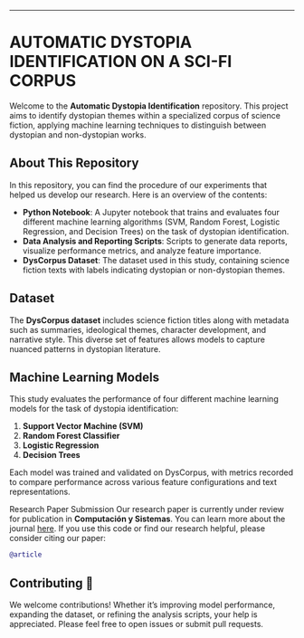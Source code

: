 ---

# AUTOMATIC DYSTOPIA IDENTIFICATION ON A SCI-FI CORPUS

Welcome to the **Automatic Dystopia Identification** repository. This project aims to identify dystopian themes within a specialized corpus of science fiction, applying machine learning techniques to distinguish between dystopian and non-dystopian works.

## About This Repository

In this repository, you can find the procedure of our experiments that helped us develop our research. Here is an overview of the contents:

- **Python Notebook**: A Jupyter notebook that trains and evaluates four different machine learning algorithms (SVM, Random Forest, Logistic Regression, and Decision Trees) on the task of dystopian identification.
- **Data Analysis and Reporting Scripts**: Scripts to generate data reports, visualize performance metrics, and analyze feature importance.
- **DysCorpus Dataset**: The dataset used in this study, containing science fiction texts with labels indicating dystopian or non-dystopian themes.

## Dataset

The **DysCorpus dataset** includes science fiction titles along with metadata such as summaries, ideological themes, character development, and narrative style. This diverse set of features allows models to capture nuanced patterns in dystopian literature.

## Machine Learning Models
This study evaluates the performance of four different machine learning models for the task of dystopia identification:
1. **Support Vector Machine (SVM)**
2. **Random Forest Classifier**
3. **Logistic Regression**
4. **Decision Trees**

Each model was trained and validated on DysCorpus, with metrics recorded to compare performance across various feature configurations and text representations.

Research Paper Submission
Our research paper is currently under review for publication in **Computación y Sistemas**. You can learn more about the journal [here](https://www.cys.cic.ipn.mx/ojs/index.php/CyS). If you use this code or find our research helpful, please consider citing our paper:
```bibtex
@article
```

## Contributing 🤝

We welcome contributions! Whether it’s improving model performance, expanding the dataset, or refining the analysis scripts, your help is appreciated. Please feel free to open issues or submit pull requests.
